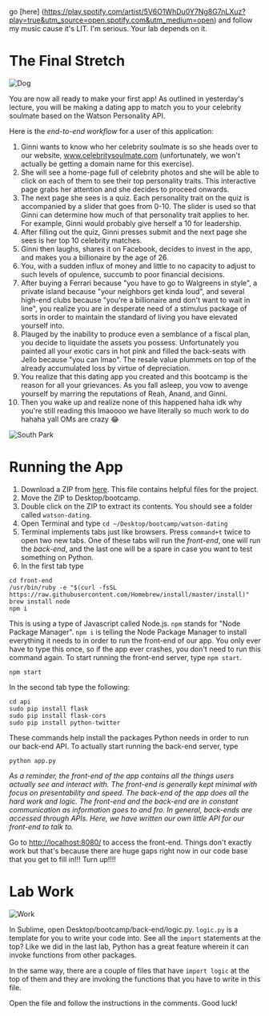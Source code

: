 go [here] (https://play.spotify.com/artist/5V6O1WhDu0Y7Ng8G7nLXuz?play=true&utm_source=open.spotify.com&utm_medium=open) and follow my music cause it's LIT. I'm serious. Your lab depends on it.

# The Final Stretch

![Dog](http://i.giphy.com/fJdpdS5jaDje8.gif)

You are now all ready to make your first app! As outlined in yesterday's lecture, you will be making a dating app to match you to your celebrity soulmate based on the Watson Personality API.

Here is the *end-to-end workflow* for a user of this application:

1. Ginni wants to know who her celebrity soulmate is so she heads over to our website, www.celebritysoulmate.com (unfortunately, we won't actually be getting a domain name for this exercise).
2. She will see a home-page full of celebrity photos and she will be able to click on each of them to see their top personality traits. This interactive page grabs her attention and she decides to proceed onwards.
3. The next page she sees is a quiz. Each personality trait on the quiz is accompanied by a slider that goes from 0-10. The slider is used so that Ginni can determine how much of that personality trait applies to her. For example, Ginni would probably give herself a 10 for leadership.
4. After filling out the quiz, Ginni presses submit and the next page she sees is her top 10 celebrity matches.
5. Ginni then laughs, shares it on Facebook, decides to invest in the app, and makes you a billionaire by the age of 26.
6. You, with a sudden influx of money and little to no capacity to adjust to such levels of opulence, succumb to poor financial decisions.
7. After buying a Ferrari because "you have to go to Walgreens in style", a private island because "your neighbors get kinda loud", and several high-end clubs because "you're a billionaire and don't want to wait in line", you realize you are in desperate need of a stimulus package of sorts in order to maintain the standard of living you have elevated yourself into.
8. Plauged by the inability to produce even a semblance of a fiscal plan, you decide to liquidate the assets you possess. Unfortunately you painted all your exotic cars in hot pink and filled the back-seats with Jello because "you can lmao". The resale value plummets on top of the already accumulated loss by virtue of depreciation.
9. You realize that this dating app you created and this bootcamp is the reason for all your grievances. As you fall asleep, you vow to avenge yourself by marring the reputations of Reah, Anand, and Ginni.
10. Then you wake up and realize none of this happened haha idk why you're still reading this lmaoooo we have literally so much work to do hahaha yall OMs are crazy :joy:

![South Park](http://i.giphy.com/l0HlwgLWLYSbYA0OA.gif)

# Running the App

1. Download a ZIP from [here](https://drive.google.com/open?id=0B3ZWKY61mrenOWFxLWVrV0p2RXc). This file contains helpful files for the project.
2. Move the ZIP to Desktop/bootcamp.
3. Double click on the ZIP to extract its contents. You should see a folder called `watson-dating`.
4. Open Terminal and type `cd ~/Desktop/bootcamp/watson-dating`
5. Terminal implements tabs just like browsers. Press `command+t` twice to open two new tabs. One of these tabs will run the *front-end*, one will run the *back-end*, and the last one will be a spare in case you want to test something on Python.
6. In the first tab type
```
cd front-end
/usr/bin/ruby -e "$(curl -fsSL https://raw.githubusercontent.com/Homebrew/install/master/install)"
brew install node
npm i
``` 
This is using a type of Javascript called Node.js. `npm` stands for "Node Package Manager". `npm i` is telling the Node Package Manager to install everything it needs to in order to run the front-end of our app. You only ever have to type this once, so if the app ever crashes, you don't need to run this command again. To start running the front-end server, type `npm start`.
```
npm start
```

In the second tab type the following:
```
cd api
sudo pip install flask
sudo pip install flask-cors
sudo pip install python-twitter
```
These commands help install the packages Python needs in order to run our back-end API. To actually start running the back-end server, type
```
python app.py
```
*As a reminder, the front-end of the app contains all the things users actually see and interact with. The front-end is generally kept minimal with focus on presentability and speed. The back-end of the app does all the hard work and logic. The front-end and the back-end are in constant communication as information goes to and fro. In general, back-ends are accessed through APIs. Here, we have written our own little API for our front-end to talk to.*

Go to [http://localhost:8080/](http://localhost:8080/) to access the front-end. Things don't exactly work but that's because there are huge gaps right now in our code base that you get to fill in!!! Turn up!!!!

# Lab Work

![Work](http://i.giphy.com/ZKZiW6GSx8eSA.gif)

In Sublime, open Desktop/bootcamp/back-end/logic.py. `logic.py` is a template for you to write your code into. See all the `import` statements at the top? Like we did in the last lab, Python has a great feature wherein it can invoke functions from other packages.

In the same way, there are a couple of files that have `import logic` at the top of them and they are invoking the functions that you have to write in this file.

Open the file and follow the instructions in the comments. Good luck!
